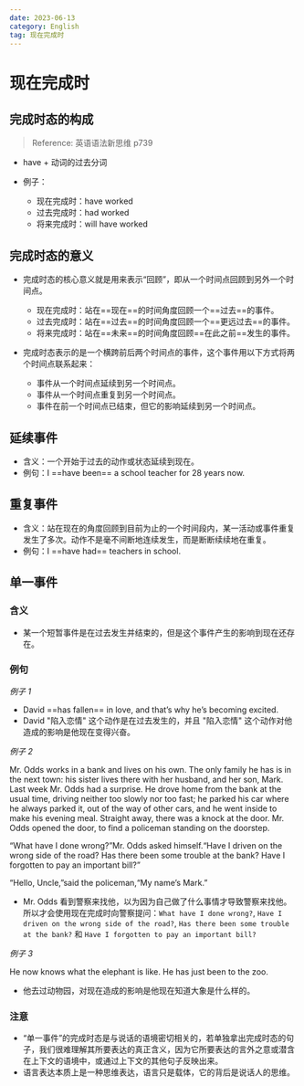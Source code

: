 ```yaml
---
date: 2023-06-13
category: English
tag: 现在完成时
---
```


# 现在完成时

## 完成时态的构成

> Reference: 英语语法新思维 p739

- have + 动词的过去分词

- 例子：
  - 现在完成时：have worked
  - 过去完成时：had worked
  - 将来完成时：will have worked

## 完成时态的意义

- 完成时态的核心意义就是用来表示“回顾”，即从一个时间点回顾到另外一个时间点。
  - 现在完成时：站在==现在==的时间角度回顾一个==过去==的事件。
  - 过去完成时：站在==过去==的时间角度回顾一个==更远过去==的事件。
  - 将来完成时：站在==未来==的时间角度回顾==在此之前==发生的事件。

- 完成时态表示的是一个横跨前后两个时间点的事件，这个事件用以下方式将两个时间点联系起来：
  - 事件从一个时间点延续到另一个时间点。
  - 事件从一个时间点重复到另一个时间点。
  - 事件在前一个时间点已结束，但它的影响延续到另一个时间点。

## 延续事件

- 含义：一个开始于过去的动作或状态延续到现在。
- 例句：I ==have been== a school teacher for 28 years now.

## 重复事件

- 含义：站在现在的角度回顾到目前为止的一个时间段内，某一活动或事件重复发生了多次。动作不是毫不间断地连续发生，而是断断续续地在重复。
- 例句：I ==have had== teachers in school.

## 单一事件

### 含义

- 某一个短暂事件是在过去发生并结束的，但是这个事件产生的影响到现在还存在。

### 例句

_例子 1_

- David ==has fallen== in love, and that’s why he’s becoming excited.
- David "陷入恋情" 这个动作是在过去发生的，并且 "陷入恋情" 这个动作对他造成的影响是他现在变得兴奋。

_例子 2_

Mr. Odds works in a bank and lives on his own. The only family he has is in the next town: his sister lives there with her husband, and her son, Mark. Last week Mr. Odds had a surprise. He drove home from the bank at the usual time, driving neither too slowly nor too fast; he parked his car where he always parked it, out of the way of other cars, and he went inside to
make his evening meal. Straight away, there was a knock at the door. Mr. Odds opened the door, to find a policeman standing on the doorstep.

“What have I done wrong?”Mr. Odds asked himself.“Have I driven on the wrong side of the road? Has there been some trouble at the bank? Have I forgotten to pay an important bill?”

“Hello, Uncle,”said the policeman,“My name’s Mark.”

- Mr. Odds 看到警察来找他，以为因为自己做了什么事情才导致警察来找他。所以才会使用现在完成时向警察提问：`What have I done wrong?`, `Have I driven on the wrong side of the road?`, `Has there been some trouble at the bank?` 和 `Have I forgotten to pay an important bill?`

_例子 3_

He now knows what the elephant is like. He has just been to the zoo.

- 他去过动物园，对现在造成的影响是他现在知道大象是什么样的。

### 注意

- “单一事件”的完成时态是与说话的语境密切相关的，若单独拿出完成时态的句⼦，我们很难理解其所要表达的真正含义，因为它所要表达的⾔外之意或潜含在上下⽂的语境中，或通过上下⽂的其他句⼦反映出来。
- 语⾔表达本质上是⼀种思维表达，语⾔只是载体，它的背后是说话⼈的思维。
